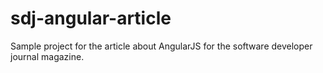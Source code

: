 sdj-angular-article
===================

Sample project for the article about AngularJS for the  software developer journal magazine.
